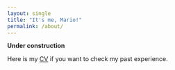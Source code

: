```yaml
---
layout: single
title: "It's me, Mario!"
permalink: /about/
---
```


__Under construction__

Here is my [CV](/assets/CV_2021_11_24.pdf) if you want to check my past experience. 
